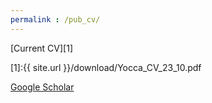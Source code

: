 ```yaml
---
permalink : /pub_cv/
---
```


[Current CV][1]

[1]:{{ site.url }}/download/Yocca_CV_23_10.pdf

[Google Scholar](https://scholar.google.com/citations?user=2jXNZfwAAAAJ&hl=en)
